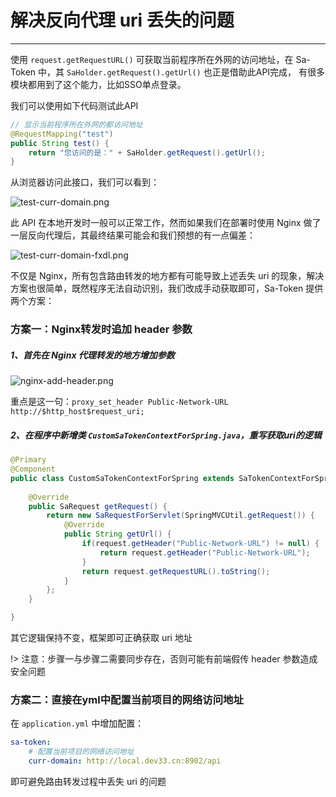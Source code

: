 # 解决反向代理 uri 丢失的问题

--- 

使用 `request.getRequestURL()` 可获取当前程序所在外网的访问地址，在 Sa-Token 中，其 `SaHolder.getRequest().getUrl()` 也正是借助此API完成，
有很多模块都用到了这个能力，比如SSO单点登录。

我们可以使用如下代码测试此API
``` java
// 显示当前程序所在外网的都访问地址
@RequestMapping("test")
public String test() {
	return "您访问的是：" + SaHolder.getRequest().getUrl();
}
```

从浏览器访问此接口，我们可以看到：

![test-curr-domain.png](https://oss.dev33.cn/sa-token/doc/test-curr-domain.png 's-w-sh')

此 API 在本地开发时一般可以正常工作，然而如果我们在部署时使用 Nginx 做了一层反向代理后，其最终结果可能会和我们预想的有一点偏差：

![test-curr-domain-fxdl.png](https://oss.dev33.cn/sa-token/doc/test-curr-domain-fxdl.png 's-w-sh')

不仅是 Nginx，所有包含路由转发的地方都有可能导致上述丢失 uri 的现象，解决方案也很简单，既然程序无法自动识别，我们改成手动获取即可，Sa-Token 提供两个方案：


### 方案一：Nginx转发时追加 header 参数

##### 1、首先在 Nginx 代理转发的地方增加参数

![nginx-add-header.png](https://oss.dev33.cn/sa-token/doc/nginx-add-header.png 's-w-sh')

重点是这一句：`proxy_set_header Public-Network-URL http://$http_host$request_uri;`

##### 2、在程序中新增类 `CustomSaTokenContextForSpring.java`，重写获取uri的逻辑

``` java
@Primary
@Component
public class CustomSaTokenContextForSpring extends SaTokenContextForSpring {
	
	@Override
	public SaRequest getRequest() {
		return new SaRequestForServlet(SpringMVCUtil.getRequest()) {
			@Override
			public String getUrl() {
				if(request.getHeader("Public-Network-URL") != null) {
					return request.getHeader("Public-Network-URL");
				}
				return request.getRequestURL().toString();
			}
		};
	}

}
```

其它逻辑保持不变，框架即可正确获取 uri 地址

!> 注意：步骤一与步骤二需要同步存在，否则可能有前端假传 header 参数造成安全问题 


### 方案二：直接在yml中配置当前项目的网络访问地址

在 `application.yml` 中增加配置：
``` yml
sa-token: 
    # 配置当前项目的网络访问地址
    curr-domain: http://local.dev33.cn:8902/api
```

即可避免路由转发过程中丢失 uri 的问题 
